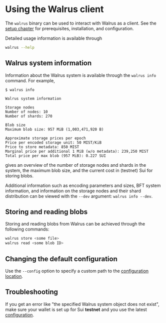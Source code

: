 # Using the Walrus client

The `walrus` binary can be used to interact with Walrus as a client. See the [setup
chapter](./setup.md) for prerequisites, installation, and configuration.

Detailed usage information is available through

```sh
walrus --help
```

## Walrus system information

Information about the Walrus system is available through the `walrus info` command. For example,

```console
$ walrus info

Walrus system information

Storage nodes
Number of nodes: 10
Number of shards: 270

Blob size
Maximum blob size: 957 MiB (1,003,471,920 B)

Approximate storage prices per epoch
Price per encoded storage unit: 50 MIST/KiB
Price to store metadata: 850 MIST
Marginal price per additional 1 MiB (w/o metadata): 239,250 MIST
Total price per max blob (957 MiB): 0.227 SUI
```

gives an overview of the number of storage nodes and shards in the system, the maximum blob size,
and the current cost in (testnet) Sui for storing blobs.

Additional information such as encoding parameters and sizes, BFT system information, and
information on the storage nodes and their shard distribution can be viewed with the `--dev`
argument: `walrus info --dev`.

## Storing and reading blobs

Storing and reading blobs from Walrus can be achieved through the following commands:

```sh
walrus store <some file>
walrus read <some blob ID>
```

## Changing the default configuration

Use the `--config` option to specify a custom path to the
[configuration location](../usage/setup.md#configuration).

## Troubleshooting

If you get an error like "the specified Walrus system object does not exist", make sure your wallet
is set up for Sui **testnet** and you use the latest [configuration](./setup.md#configuration).
